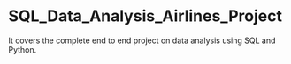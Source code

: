 # SQL_Data_Analysis_Airlines_Project
It covers the complete end to end project on data analysis using SQL and Python.
